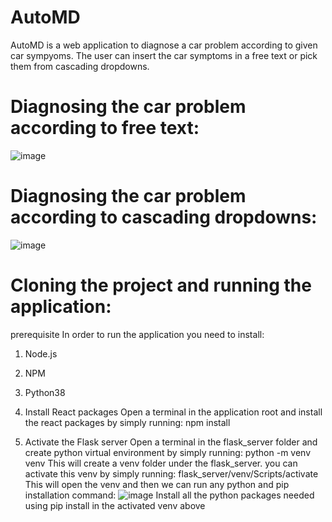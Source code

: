 # AutoMD

AutoMD is a web application to diagnose a car problem according to given car sympyoms.
The user can insert the car symptoms in a free text or pick them from cascading dropdowns.

# Diagnosing the car problem according to free text:
![image](https://user-images.githubusercontent.com/99175298/214261401-54df7e4c-0b29-4a15-a8ca-8d907d1c3e2b.png)

# Diagnosing the car problem according to cascading dropdowns:
![image](https://user-images.githubusercontent.com/99175298/214261511-884c3542-7f10-4054-9266-f7e404988a16.png)

# Cloning the project and running the application:
prerequisite 
In order to run the application you need to install:
1. Node.js
2. NPM
3. Python38

1. Install React packages
Open a terminal in the application root and install the react packages by simply running:
npm install

2. Activate the Flask server 
Open a terminal in the flask_server folder and create python virtual environment by simply running: 
python -m venv venv
This will create a venv folder under the flask_server. you can activate this venv by simply running:
flask_server/venv/Scripts/activate 
This will open the venv and then we can run any python and pip installation command:
![image](https://user-images.githubusercontent.com/99175298/214264559-28b9697a-ae11-4387-8ad3-d3884f84aa69.png)
Install all the python packages needed using pip install in the activated venv above 





